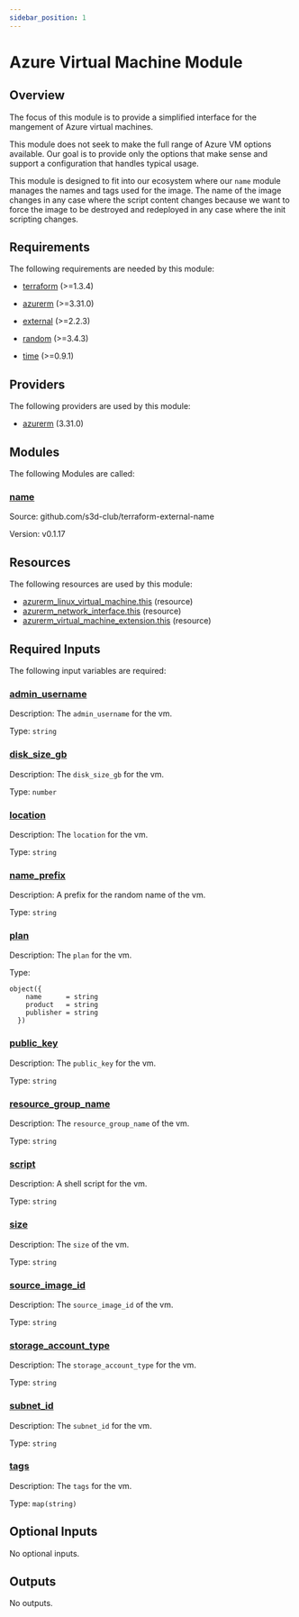 ```yaml
---
sidebar_position: 1
---
```


# Azure Virtual Machine Module

## Overview
The focus of this module is to provide a simplified interface for the mangement
of Azure virtual machines.

This module does not seek to make the full range of Azure VM options available.
Our goal is to provide only the options that make sense and support a
configuration that handles typical usage.

This module is designed to fit into our ecosystem where our `name` module
manages the names and tags used for the image. The name of the image changes in
any case where the script content changes because we want to force the image to
be destroyed and redeployed in any case where the init scripting changes.

[chge]: ./CHANGES.md
[code]: ./CODE-OF-CONDUCT.md
[cont]: ./CONTRIBUTING.md
[lice]: ./LICENSE.md

## Requirements

The following requirements are needed by this module:

- <a name="requirement_terraform"></a> [terraform](#requirement\_terraform) (>=1.3.4)

- <a name="requirement_azurerm"></a> [azurerm](#requirement\_azurerm) (>=3.31.0)

- <a name="requirement_external"></a> [external](#requirement\_external) (>=2.2.3)

- <a name="requirement_random"></a> [random](#requirement\_random) (>=3.4.3)

- <a name="requirement_time"></a> [time](#requirement\_time) (>=0.9.1)

## Providers

The following providers are used by this module:

- <a name="provider_azurerm"></a> [azurerm](#provider\_azurerm) (3.31.0)

## Modules

The following Modules are called:

### <a name="module_name"></a> [name](#module\_name)

Source: github.com/s3d-club/terraform-external-name

Version: v0.1.17

## Resources

The following resources are used by this module:

- [azurerm_linux_virtual_machine.this](https://registry.terraform.io/providers/hashicorp/azurerm/latest/docs/resources/linux_virtual_machine) (resource)
- [azurerm_network_interface.this](https://registry.terraform.io/providers/hashicorp/azurerm/latest/docs/resources/network_interface) (resource)
- [azurerm_virtual_machine_extension.this](https://registry.terraform.io/providers/hashicorp/azurerm/latest/docs/resources/virtual_machine_extension) (resource)

## Required Inputs

The following input variables are required:

### <a name="input_admin_username"></a> [admin\_username](#input\_admin\_username)

Description: The `admin_username` for the vm.

Type: `string`

### <a name="input_disk_size_gb"></a> [disk\_size\_gb](#input\_disk\_size\_gb)

Description: The `disk_size_gb` for the vm.

Type: `number`

### <a name="input_location"></a> [location](#input\_location)

Description: The `location` for the vm.

Type: `string`

### <a name="input_name_prefix"></a> [name\_prefix](#input\_name\_prefix)

Description: A prefix for the random name of the vm.

Type: `string`

### <a name="input_plan"></a> [plan](#input\_plan)

Description: The `plan` for the vm.

Type:

```hcl
object({
    name      = string
    product   = string
    publisher = string
  })
```

### <a name="input_public_key"></a> [public\_key](#input\_public\_key)

Description: The `public_key` for the vm.

Type: `string`

### <a name="input_resource_group_name"></a> [resource\_group\_name](#input\_resource\_group\_name)

Description: The `resource_group_name` of the vm.

Type: `string`

### <a name="input_script"></a> [script](#input\_script)

Description: A shell script for the vm.

Type: `string`

### <a name="input_size"></a> [size](#input\_size)

Description: The `size` of the vm.

Type: `string`

### <a name="input_source_image_id"></a> [source\_image\_id](#input\_source\_image\_id)

Description: The `source_image_id` of the vm.

Type: `string`

### <a name="input_storage_account_type"></a> [storage\_account\_type](#input\_storage\_account\_type)

Description: The `storage_account_type` for the vm.

Type: `string`

### <a name="input_subnet_id"></a> [subnet\_id](#input\_subnet\_id)

Description: The `subnet_id` for the vm.

Type: `string`

### <a name="input_tags"></a> [tags](#input\_tags)

Description: The `tags` for the vm.

Type: `map(string)`

## Optional Inputs

No optional inputs.

## Outputs

No outputs.
